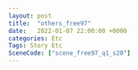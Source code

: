 ```yaml
---
layout: post
title:  "others_free97"
date:   2022-01-07 22:00:00 +0000
categories: Etc
Tags: Story Etc
SceneCode: ["scene_free97_q1_s20"]
---
```

